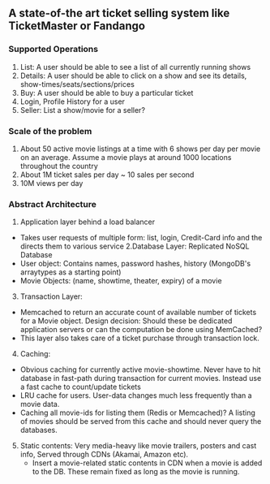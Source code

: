 ## A state-of-the art ticket selling system like TicketMaster or Fandango

### Supported Operations
1. List: A user should be able to see a list of all currently running shows
2. Details: A user should be able to click on a show and see its details, show-times/seats/sections/prices
3. Buy: A user should be able to buy a particular ticket
4. Login, Profile History for a user
5. Seller: List a show/movie for a seller?

### Scale of the problem
1. About 50 active movie listings at a time with 6 shows per day per movie on an average. Assume a movie plays at around 1000 locations throughout the country
2. About 1M ticket sales per day ~ 10 sales per second
3. 10M views per day

### Abstract Architecture
1. Application layer behind a load balancer
  * Takes user requests of multiple form: list, login, Credit-Card info and the directs them to various service
2.Database Layer: Replicated NoSQL Database
  * User object: Contains names, password hashes, history (MongoDB's arraytypes as a starting point)
  * Movie Objects: (name, showtime, theater, expiry) of a movie
3. Transaction Layer:
  * Memcached to return an accurate count of available number of tickets for a Movie object. Design decision: Should these be dedicated application servers or can the computation be done using MemCached?
  * This layer also takes care of a ticket purchase through transaction lock. 
4. Caching:
  * Obvious caching for currently active movie-showtime. Never have to hit database in fast-path during transaction for current movies. Instead use a fast cache to count/update tickets
  * LRU cache for users. User-data changes much less frequently than a movie data. 
  * Caching all movie-ids for listing them (Redis or Memcached)? A listing of movies should be served from this cache and should never query the databases.
5. Static contents: Very media-heavy like movie trailers, posters and cast info, Served through CDNs (Akamai, Amazon etc). 
   * Insert a movie-related static contents in CDN when a movie is added to the DB. These remain fixed as long as the movie is running.

